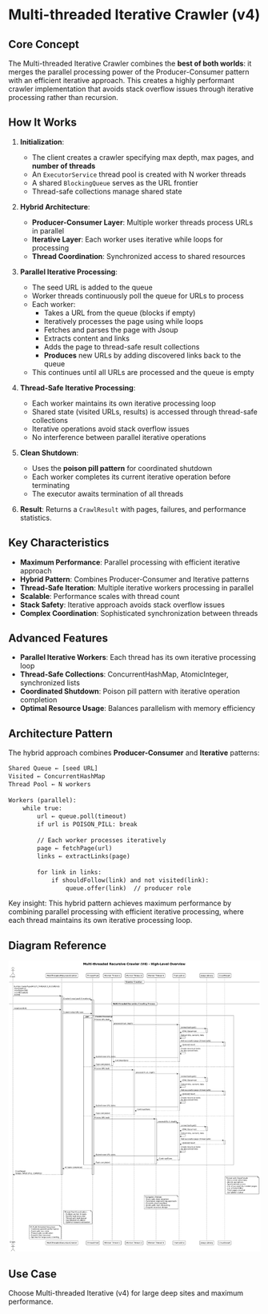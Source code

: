 # Multi-threaded Iterative Crawler (v4)

## Core Concept

The Multi-threaded Iterative Crawler combines the **best of both worlds**: it merges the parallel processing power of the Producer-Consumer pattern with an efficient iterative approach. This creates a highly performant crawler implementation that avoids stack overflow issues through iterative processing rather than recursion.

## How It Works

1. **Initialization**:
   - The client creates a crawler specifying max depth, max pages, and **number of threads**
   - An `ExecutorService` thread pool is created with N worker threads
   - A shared `BlockingQueue` serves as the URL frontier
   - Thread-safe collections manage shared state

2. **Hybrid Architecture**:
   - **Producer-Consumer Layer**: Multiple worker threads process URLs in parallel
   - **Iterative Layer**: Each worker uses iterative while loops for processing
   - **Thread Coordination**: Synchronized access to shared resources

3. **Parallel Iterative Processing**:
   - The seed URL is added to the queue
   - Worker threads continuously poll the queue for URLs to process
   - Each worker:
     - Takes a URL from the queue (blocks if empty)
     - Iteratively processes the page using while loops
     - Fetches and parses the page with Jsoup
     - Extracts content and links
     - Adds the page to thread-safe result collections
     - **Produces** new URLs by adding discovered links back to the queue
   - This continues until all URLs are processed and the queue is empty

4. **Thread-Safe Iterative Processing**:
   - Each worker maintains its own iterative processing loop
   - Shared state (visited URLs, results) is accessed through thread-safe collections
   - Iterative operations avoid stack overflow issues
   - No interference between parallel iterative operations

5. **Clean Shutdown**:
   - Uses the **poison pill pattern** for coordinated shutdown
   - Each worker completes its current iterative operation before terminating
   - The executor awaits termination of all threads

6. **Result**: Returns a `CrawlResult` with pages, failures, and performance statistics.

## Key Characteristics

- **Maximum Performance**: Parallel processing with efficient iterative approach
- **Hybrid Pattern**: Combines Producer-Consumer and Iterative patterns
- **Thread-Safe Iteration**: Multiple iterative workers processing in parallel
- **Scalable**: Performance scales with thread count
- **Stack Safety**: Iterative approach avoids stack overflow issues
- **Complex Coordination**: Sophisticated synchronization between threads

## Advanced Features

- **Parallel Iterative Workers**: Each thread has its own iterative processing loop
- **Thread-Safe Collections**: ConcurrentHashMap, AtomicInteger, synchronized lists
- **Coordinated Shutdown**: Poison pill pattern with iterative operation completion
- **Optimal Resource Usage**: Balances parallelism with memory efficiency

## Architecture Pattern

The hybrid approach combines **Producer-Consumer** and **Iterative** patterns:

```
Shared Queue ← [seed URL]
Visited ← ConcurrentHashMap
Thread Pool ← N workers

Workers (parallel):
    while true:
        url ← queue.poll(timeout)
        if url is POISON_PILL: break

        // Each worker processes iteratively
        page ← fetchPage(url)
        links ← extractLinks(page)

        for link in links:
            if shouldFollow(link) and not visited(link):
                queue.offer(link)  // producer role
```

Key insight: This hybrid pattern achieves maximum performance by combining parallel processing with efficient iterative processing, where each thread maintains its own iterative processing loop.

## Diagram Reference

![Multi-threaded Recursive Crawler Overview](./multi-threaded-recursive-crawler-overview.png)

## Use Case

Choose Multi-threaded Iterative (v4) for large deep sites and maximum performance.
